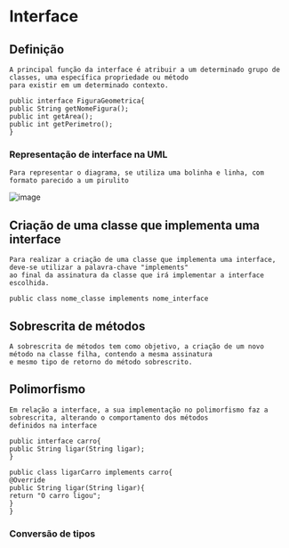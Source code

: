# Interface
## Definição
    A principal função da interface é atribuir a um determinado grupo de classes, uma específica propriedade ou método
    para existir em um determinado contexto.
    
    public interface FiguraGeometrica{
    public String getNomeFigura();
    public int getArea();
    public int getPerimetro();
    }
### Representação de interface na UML
    Para representar o diagrama, se utiliza uma bolinha e linha, com formato parecido a um pirulito
![image](https://user-images.githubusercontent.com/104447964/190518612-0f749ac0-5c12-4c30-8b45-a4d284911b7b.png)

## Criação de uma classe que implementa uma interface
    Para realizar a criação de uma classe que implementa uma interface, deve-se utilizar a palavra-chave "implements"
    ao final da assinatura da classe que irá implementar a interface escolhida.
    
    public class nome_classe implements nome_interface
    
## Sobrescrita de métodos
    A sobrescrita de métodos tem como objetivo, a criação de um novo método na classe filha, contendo a mesma assinatura
    e mesmo tipo de retorno do método sobrescrito.
## Polimorfismo
    Em relação a interface, a sua implementação no polimorfismo faz a sobrescrita, alterando o comportamento dos métodos 
    definidos na interface
    
    public interface carro{
    public String ligar(String ligar);
    }
    
    public class ligarCarro implements carro{
    @Override  
    public String ligar(String ligar){
    return "O carro ligou";
    }
    }
### Conversão de tipos
